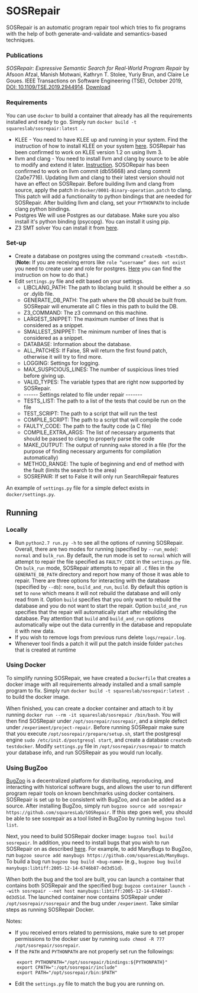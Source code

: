 # SOSRepair #

SOSRepair is an automatic program repair tool which tries to fix programs with the help of both generate-and-validate
and semantics-based techniques.

### Publications ###

*SOSRepair: Expressive Semantic Search for Real-World Program Repair* by Afsoon Afzal, Manish Motwani, Kathryn T. Stolee, Yuriy Brun, and Claire Le Goues. IEEE Transactions on Software Engineering (TSE), October 2019, [DOI: 10.1109/TSE.2019.2944914](http://dx.doi.org/10.1109/TSE.2019.2944914). [Download](SOSRepair-TSE.pdf)


### Requirements ###

You can use `docker` to build a container that already has all the
requirements installed and ready to go. Simply run
`docker build -t squareslab/sosrepair:latest .`.

* KLEE - You need to have KLEE up and running in your system. Find the
instruction of how to install KLEE on your system [here](http://klee.github.io/build-llvm34/).
SOSRepair has been confirmed to work on KLEE version 1.2 on using llvm 3.
* llvm and clang - You need to install llvm and clang by source to be
able to modify and extend it later. [Instruction](http://llvm.org/docs/GettingStarted.html).
SOSORepair has been confirmed to work on llvm commit \(db55668\) and clang commit \(2a0e7716\).
Updating llvm and clang to their latest version should not have an effect on SOSRepair.
Before building llvm and clang from source, apply the patch in `docker/0001-Binary-operation.patch`
to clang. This patch will add a functionality to python bindings that
are needed for SOSRepair. After building llvm and clang, set your `PYTHONPATH`
to include clang python bindings.
* Postgres
We will use Postgres as our database. Make sure you also install it's python binding (psycopg). You can
 install it using pip.
* Z3 SMT solver
You can install it from [here](https://github.com/Z3Prover/z3).

### Set-up ###

* Create a database on postgres using the command `createdb <testdb>`. 
(**Note:** If you are receiving errors like `role “username” does not exist`
you need to create user and role for postgres. [Here](https://stackoverflow.com/questions/11919391/postgresql-error-fatal-role-username-does-not-exist)
you can find the instruction on how to do that.)
* Edit `settings.py` file and edit based on your settings.
    * LIBCLANG_PATH: The path to libclang build. It should be either a .so or .dylib file.
    * GENERATE_DB_PATH: The path where the DB should be built from. SOSRepair will enumerate all C files in this path to build the DB.
    * Z3_COMMAND: The z3 command on this machine.
    * LARGEST_SNIPPET: The maximum number of lines that is considered as a snippet.
    * SMALLEST_SNIPPET: The minimum number of lines that is considered as a snippet.
    * DATABASE: Information about the database.
    * ALL_PATCHES: If False, SR will return the first found patch, otherwise it will try to find more.
    * LOGGING: Settings for logging.
    * MAX_SUSPICIOUS_LINES: The number of suspicious lines tried before giving up.
    * VALID_TYPES: The variable types that are right now supported by SOSRepair.
    * ------ Settings related to file under repair -------
    * TESTS_LIST: The path to a list of the tests that could be run on the file
    * TEST_SCRIPT: The path to a script that will run the test
    * COMPILE_SCRIPT: The path to a script that will compile the code
    * FAULTY_CODE: The path to the faulty code (a C file)
    * COMPILE_EXTRA_ARGS: The list of necessary arguments that should be passed to clang to properly parse the code
    * MAKE_OUTPUT: The output of running `make` stored in a file (for the purpose of finding necessary arguments for compilation
    automatically)
    * METHOD_RANGE: The tuple of beginning and end of method with the fault (limits the search to the area)
    * SOSREPAIR: If set to False it will only run SearchRepair features

An example of `settings.py` file for a simple defect exists in `docker/settings.py`.

## Running ##

### Locally ###

* Run `python2.7 run.py -h` to see all the options of running SOSRepair. Overall, there are two modes for running (specified by `--run_mode`): `normal` and `bulk_run`. By default, the run mode is set to `normal` which will attempt to repair the file specified as `FAULTY_CODE` in the `settings.py` file. On `bulk_run` mode, SOSRepair attempts to repair all `.C` files in the `GENERATE_DB_PATH` directory and report how many of those it was able to repair.
There are three options for interacting with the database (specified by `--db`): `none`, `build_and_run`, `build`. By default this option is set to `none` which means it will not rebuild the database and will only read from it. Option `build` specifies that you only want to rebuild the database and you do not want to start the repair. Option `build_and_run` specifies that the repair will automatically start after rebuilding the database. Pay attention that `build` and `build_and_run` options automatically wipe out the data currently in the database and repopulate it with new data. 
* If you wish to remove logs from previous runs delete `logs/repair.log`.
* Whenever tool finds a patch it will put the patch inside folder `patches`
that is created at runtime

### Using Docker ###

To simplify running SOSRepair, we have created a `Dockerfile` that creates a docker image
with all requirements already installed and a small sample program to fix. Simply run
`docker build -t squareslab/sosrepair:latest .` to build the docker image.

When finished, you can create a docker container and attach to it by running
`docker run --rm -it squareslab/sosrepair /bin/bash`. You will then find SOSRepair under
`/opt/sosrepair/sosrepair`, and a simple defect under `/experiment/project-repair`.
Before running SOSRepair make sure that you execute `/opt/sosrepair/prepare/setup.sh`,
start the postgresql engine `sudo /etc/init.d/postgresql start`, and create a database
`createdb testdocker`. Modify `settings.py` file in `/opt/sosrepair/sosrepair` to match
your database info, and run SOSRepair as you would run locally.

### Using BugZoo ###

[BugZoo](https://github.com/squaresLab/BugZoo) is a decentralized platform for distributing,
reproducing, and interacting with historical software bugs, and allows the user to run
different program repair tools on known benchmarks using docker containers. SOSRepair
is set up to be consistent with BugZoo, and can be added as a source. After installing
BugZoo, simply run `bugzoo source add sosrepair https://github.com/squaresLab/SOSRepair`.
If this step goes well, you should be able to see sosrepair as a tool listed in BugZoo by
running `bugzoo tool list`.

Next, you need to build SOSRepair docker image: `bugzoo tool build sosrepair`. In addition,
you need to install bugs that you wish to run SOSRepair on as described [here](https://github.com/squaresLab/BugZoo). For example, to add ManyBugs to BugZoo, run `bugzoo source add manybugs https://github.com/squaresLab/ManyBugs`. To build a bug run `bugzoo bug build <bug-name>` (e.g., `bugzoo bug build manybugs:libtiff:2005-12-14-6746b87-0d3d51d`).

When both the bug and the tool are built, you can launch a container that contains both
SOSRepair and the specified bug: `bugzoo container launch --with sosrepair --net host manybugs:libtiff:2005-12-14-6746b87-0d3d51d`. The launched container now contains SOSRepair under
`/opt/sosrepair/sosrepair` and the bug under `/experiment`. Take similar steps as running
SOSRepair Docker.

Notes:
* If you received errors related to permissions, make sure to set proper
permissions to the docker user by running `sudo chmod -R 777 /opt/sosrepair/sosrepair`.
* If the `PATH` and `PYTHONPATH` are not properly set run the followings:
```
    export PYTHONPATH="/opt/sosrepair/bindings:${PYTHONPATH}"
    export CPATH=":/opt/sosrepair/include"
    export PATH="/opt/sosrepair/bin:$PATH"
```
* Edit the `settings.py` file to match the bug you are running on.

